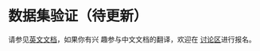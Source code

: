 # 数据集验证（待更新）

请参见[英文文档](https://mmclassification.readthedocs.io/en/dev-1.x/useful_tools/verify_dataset.html)，如果你有兴
趣参与中文文档的翻译，欢迎在 [讨论区](https://github.com/open-mmlab/mmclassification/discussions/1027)进行报名。
